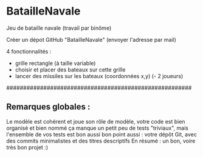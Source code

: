 # BatailleNavale

Jeu de bataille navale
(travail par binôme)

Créer un dépot GitHub "BatailleNavale" (envoyer l'adresse par mail) 

4 fonctionnalités : 
- grille rectangle (à taille variable)
- choisir et placer des bateaux sur cette grille
- lancer des missiles sur les bateaux (coordonnées x,y)
(- 2 joueurs)

#######################################################

## Remarques globales :
Le modèle est cohérent et joue son rôle de modèle, votre code est bien organisé et bien nommé
ça manque un petit peu de tests "triviaux", mais l'ensemble de vos tests est bon aussi
bon point aussi : votre dépôt Git, avec des commits minimalistes et des titres descriptifs
En résumé : un bon, voire très bon projet :)